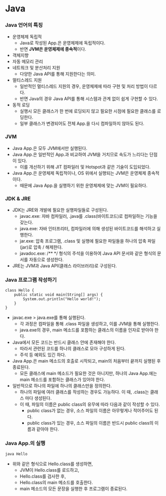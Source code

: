 # Java

### Java 언어의 특징
* 운영체제 독립적
  * Java로 작성된 App.은 운영체제에 독립적이다.
  * 반면 **JVM은 운영체제에 종속적**이다.
* 객체지향
* 자동 메모리 관리
* 네트워크 및 분산처리 지원
  * 다양한 Java API를 통해 지원한다는 의미.
* 멀티스레드 지원
  * 일반적인 멀티스레드 지원의 경우, 운영체제에 따라 구현 및 처리 방법이 다르다.
  * 반면 Java의 경우 Java API를 통해 시스템과 관계 없이 쉽게 구현할 수 있다.
* 동적 로딩
  * 실행시 모든 클래스가 한 번에 로딩되지 않고 필요한 시점에 필요한 클래스를 로딩한다.
  * 일부 클래스가 변경되어도 전체 App.을 다시 컴파일하지 않아도 된다.

### JVM
* Java App.은 모두 JVM에서만 실행된다.
* Java App.은 일반적인 App.과 비교하여 JVM을 거치므로 속도가 느리다는 단점이 있다.
  * 이를 개선하기 위해 JIT 컴파일러 및 Hotspot과 같은 기술이 도입되었다.
* Java App.은 운영체제 독립적이나, OS 위에서 실행되는 JVM은 운영체제 종속적이다.
  * 때문에 Java App.을 실행하기 위한 운영체제에 맞는 JVM이 필요하다.

### JDK & JRE
* JDK는 JRE와 개발에 필요한 실행파일들로 구성된다.
  * javac.exe: 자바 컴파일러, .java를 .class(바이트코드)로 컴파일하는 기능을 갖는다.
  * java.exe: 자바 인터프리터, 컴파일러에 의해 생성된 바이트코드를 해석하고 실행한다.
  * jar.exe: 압축 프로그램, .class 및 실행에 필요한 파일들을 하나의 압축 파일(jar)로 압축 / 해제한다.
  * javadoc.exe: /** */ 형식의 주석을 이용하여 Java API 문서와 같은 형식의 문서를 자동으로 생성한다.
* JRE는 JVM과 Java API(클래스 라이브러리)로 구성된다.

### Java 프로그램 작성하기
```
class Hello {
    public static void main(String[] args) {
        System.out.println("Hello world!");
    }
}
```
* javac.exe > java.exe를 통해 실행된다.
  * 각 과정은 컴파일을 통해 .class 파일을 생성하고, 이를 JVM을 통해 실행한다.
  * java.exe의 경우, main 메소드를 포함하는 클래스의 이름을 인자로 받아야 한다.
* Java에서 모든 코드는 반드시 클래스 안에 존재해야 한다.
  * 따라서 관련된 코드를 하나의 클래스로 모아 구성하게 된다.
  * 주석 등 예외도 있긴 하다.
* Java App.은 main 메소드의 호출로 시작되고, main의 처음부터 끝까지 실행된 후 종료된다.
  * 모든 클래스에 main 메소드가 필요한 것은 아니지만, 하나의 Java App.에는 main 메소드를 포함하는 클래스가 있어야 한다.
* 일반적으로 하나의 파일에 하나의 클래스만을 정의한다.
  * 하나의 파일에 여러 클래스를 작성하는 경우도 가능하다. 이 때, .class는 클래스 마다 생성된다.
  * 이 때, 파일의 이름은 public class의 유무에 따라 다음과 같이 작성할 수 있다.
    * public class가 없는 경우, 소스 파일의 이름은 아무렇게나 적어주어도 된다.
    * public class가 있는 경우, 소스 파일의 이름은 반드시 public class의 이름과 같아야 한다.

### Java App.의 실행
```
java Hello
```
* 위와 같은 형식으로 Hello.class를 생성하면,
  * JVM이 Hello.class를 로드하고,
  * Hello.class를 검사한 후,
  * Hello.class의 main 메소드를 호출한다.
  * main 메소드의 모든 문장을 실행한 후 프로그램이 종료된다.